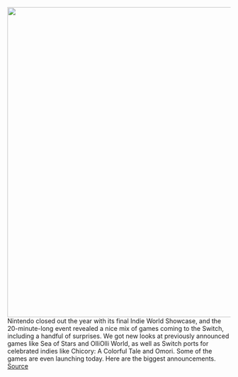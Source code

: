 <img src='https://cdn.vox-cdn.com/thumbor/1gC-QRUcjk3YrP9JGdyc65EHT_I=/0x0:1920x1080/1200x800/filters:focal(807x387:1113x693)/cdn.vox-cdn.com/uploads/chorus_image/image/70277361/ss_2f643ac851b504a1c10e0b6f1cfdc3089707ab55.0.jpg' width='700px' /><br/>
Nintendo closed out the year with its final Indie World Showcase, and the 20-minute-long event revealed a nice mix of games coming to the Switch, including a handful of surprises. We got new looks at previously announced games like Sea of Stars and OlliOlli World, as well as Switch ports for celebrated indies like Chicory: A Colorful Tale and Omori. Some of the games are even launching today. Here are the biggest announcements.
<a href='https://www.theverge.com/2021/12/15/22837361/nintendo-indie-world-showcase-december-2021-chicory-omori'> Source <a/>